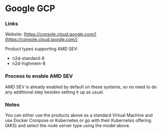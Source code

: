 # Google GCP

### Links

Website: [https://console.cloud.google.com/](https://console.cloud.google.com/)

Product types supporting AMD SEV:

* n2d-standard-8
* n2d-highmem-8

### Process to enable AMD SEV

AMD SEV is already enabled by default on these systems, so no need to do any additional step besides setting it up as usual.

### Notes

You can either use the products above as a standard Virtual Machine and use Docker Compose or Kubernetes or go with their Kubernetes offering (AKS) and select the node server type using the model above.
